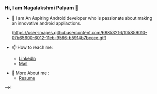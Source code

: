 ### Hi, I am Nagalakshmi Palyam 👋

- 🔭 I am An Aspiring Android developer who is passionate about making an innovative android appliactions.
  
  (https://user-images.githubusercontent.com/68853216/105859010-07b65600-6012-11eb-9566-b5914b7bccce.gif)

- 📫 How to reach me:
     * [LinkedIn](www.linkedin.com/in/nagalakshmi-palyam-38a0561b7)        
     * [Mail](nagalakshmi.palyam@gmail.com)                               
* 💬 More About me :
     * [Resume](https://drive.google.com/file/d/1pXcQdgCZhLV9pKb2vw-y3SIUmPD3crDn/view?usp=sharing)

-->!

